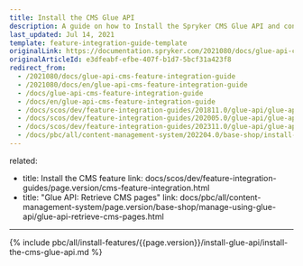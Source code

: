 ```yaml
---
title: Install the CMS Glue API
description: A guide on how to Install the Spryker CMS Glue API and configure the API behaviour within your Spryker projects.
last_updated: Jul 14, 2021
template: feature-integration-guide-template
originalLink: https://documentation.spryker.com/2021080/docs/glue-api-cms-feature-integration-guide
originalArticleId: e3dfeabf-efbe-407f-b1d7-5bcf31a423f8
redirect_from:
  - /2021080/docs/glue-api-cms-feature-integration-guide
  - /2021080/docs/en/glue-api-cms-feature-integration-guide
  - /docs/glue-api-cms-feature-integration-guide
  - /docs/en/glue-api-cms-feature-integration-guide
  - /docs/scos/dev/feature-integration-guides/201811.0/glue-api/glue-api-cms-feature-integration.html
  - /docs/scos/dev/feature-integration-guides/202005.0/glue-api/glue-api-cms-feature-integration.html
  - /docs/scos/dev/feature-integration-guides/202311.0/glue-api/glue-api-cms-feature-integration.html
  - /docs/pbc/all/content-management-system/202204.0/base-shop/install-and-upgrade/install-glue-api/install-the-cms-glue-api.html
---  
```

related:
  - title: Install the CMS feature
    link: docs/scos/dev/feature-integration-guides/page.version/cms-feature-integration.html
  - title: "Glue API: Retrieve CMS pages"
    link: docs/pbc/all/content-management-system/page.version/base-shop/manage-using-glue-api/glue-api-retrieve-cms-pages.html
---

{% include pbc/all/install-features/{{page.version}}/install-glue-api/install-the-cms-glue-api.md %} <!-- To edit, see /_includes/pbc/all/install-features/202311.0/install-glue-api/install-the-cms-glue-api.md -->
